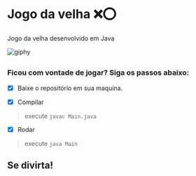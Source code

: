 # Jogo da velha ❌⭕
Jogo da velha desenvolvido em Java


![giphy](https://user-images.githubusercontent.com/92994715/212668836-fffc4d34-3f48-4bc9-961e-f2ec83a3b6ce.gif)


##

<h3> Ficou com vontade de jogar? Siga os passos abaixo: </h3>

- [x]  Baixe o repositório em sua maquina. 

- [x]  Compilar 

> execute `javac Main.java`



- [x]  Rodar

> execute `java Main`



<h2> Se divirta! </h2>

